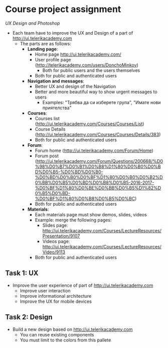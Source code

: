 # Course project assignment
_UX Design and Photoshop_

- Each team have to improve the UX and Design of a part of http://ui.telerikacademy.com
  - The parts are as follows:
    - **Landing page**:
      - Home page http://ui.telerikacademy.com/
      - User profile page (http://telerikacademy.com/users/DonchoMinkov)
        - Both for public users and the users themselves
      - Both for public and authenticated users
    - **Navigation and messages**:
      - Better UX and design of the Navigation
      - Better and more beautiful way to show urgent messages to users
        - Examples: "Трябва да си изберете група", "Имате нови приятелства"
    - **Courses**:
      - Courses list (http://ui.telerikacademy.com/Courses/Courses/List)
      - Course Details (http://ui.telerikacademy.com/Courses/Courses/Details/383)
      - Both for public and authenticated users
    - **Forum**:
      - Forum home (http://ui.telerikacademy.com/Forum/Home)
      - Forum post (http://ui.telerikacademy.com/Forum/Questions/200668/%D0%98%D0%B7%D0%B1%D0%B8%D1%80%D0%B0%D0%BD%D0%B5-%D0%BD%D0%B0-%D0%BD%D0%B0%D0%BF%D1%80%D0%B0%D0%B2%D0%BB%D0%B5%D0%BD%D0%B8%D0%B5-2016-2017-%D0%BF%D1%80%D0%BE%D0%BB%D0%B5%D1%82%D0%B5%D0%BD-%D0%BF%D1%80%D0%B8%D0%B5%D0%BC)
      - Both for public and authenticated users
    - **Materials**:
      - Each materials page must show demos, slides, videos
      - Example: merge the following pages:     
        - Slides page: http://ui.telerikacademy.com/Courses/LectureResources/Presentation/9107
        - Videos page: http://ui.telerikacademy.com/Courses/LectureResources/Video/9113
      - Both for public and authenticated users

##  Task 1: UX

- Improve the user experience of part of http://ui.telerikacademy.com
  - Improve user interaction
  - Improve informational architecture
  - Improve the UX for mobile devices

##  Task 2: Design

- Build a new design based on http://ui.telerikacademy.com
  - You can reuse existing components
  - You must limit to the colors from this pallete
